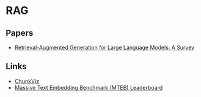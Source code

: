 # RAG



## Papers
- [Retrieval-Augmented Generation for Large Language Models: A Survey](https://arxiv.org/pdf/2312.10997.pdf)

## Links

- [ChunkViz](https://chunkviz.up.railway.app/)
- [Massive Text Embedding Benchmark (MTEB) Leaderboard](https://huggingface.co/spaces/mteb/leaderboard)